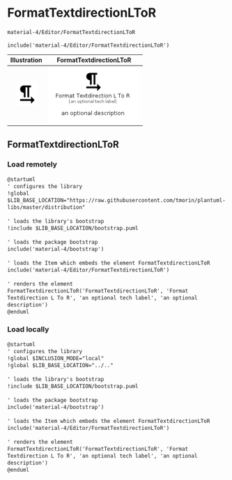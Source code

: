 # FormatTextdirectionLToR


```text
material-4/Editor/FormatTextdirectionLToR
```

```text
include('material-4/Editor/FormatTextdirectionLToR')
```



| Illustration | FormatTextdirectionLToR |
| :---: | :---: |
| ![illustration for Illustration](../../material-4/Editor/FormatTextdirectionLToR.png) | ![illustration for FormatTextdirectionLToR](../../material-4/Editor/FormatTextdirectionLToR.Local.png) |




## FormatTextdirectionLToR

### Load remotely
```plantuml
@startuml
' configures the library
!global $LIB_BASE_LOCATION="https://raw.githubusercontent.com/tmorin/plantuml-libs/master/distribution"

' loads the library's bootstrap
!include $LIB_BASE_LOCATION/bootstrap.puml

' loads the package bootstrap
include('material-4/bootstrap')

' loads the Item which embeds the element FormatTextdirectionLToR
include('material-4/Editor/FormatTextdirectionLToR')

' renders the element
FormatTextdirectionLToR('FormatTextdirectionLToR', 'Format Textdirection L To R', 'an optional tech label', 'an optional description')
@enduml
```

### Load locally
```plantuml
@startuml
' configures the library
!global $INCLUSION_MODE="local"
!global $LIB_BASE_LOCATION="../.."

' loads the library's bootstrap
!include $LIB_BASE_LOCATION/bootstrap.puml

' loads the package bootstrap
include('material-4/bootstrap')

' loads the Item which embeds the element FormatTextdirectionLToR
include('material-4/Editor/FormatTextdirectionLToR')

' renders the element
FormatTextdirectionLToR('FormatTextdirectionLToR', 'Format Textdirection L To R', 'an optional tech label', 'an optional description')
@enduml
```

